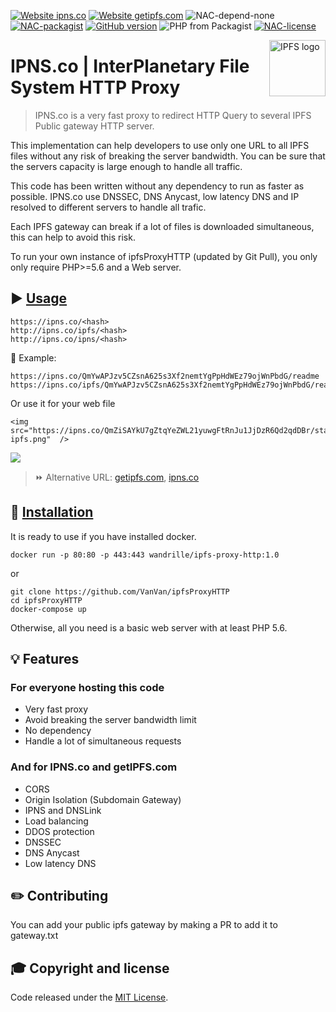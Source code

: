[![Website ipns.co](https://img.shields.io/website-up-down-green-red/http/ipns.co.svg?label=ipns.co)](http://ipns.co/)
[![Website getipfs.com](https://img.shields.io/website-up-down-green-red/http/getipfs.com.svg?label=getipfs.com)](http://getipfs.com/)
![NAC-depend-none](https://img.shields.io/badge/dependency-none-green.svg)
[![NAC-packagist](https://img.shields.io/packagist/v/vanvan/ipfs-proxy-http.svg)](https://packagist.org/packages/vanvan/ipfs-proxy-http)
[![GitHub version](https://badge.fury.io/gh/VanVan%2FipfsProxyHTTP.svg)](https://github.com/VanVan/ipfsProxyHTTP)
![PHP from Packagist](https://img.shields.io/packagist/php-v/vanvan/ipfs-proxy-http.svg)
[![NAC-license](https://img.shields.io/badge/license-MIT-blue.svg)](https://github.com/VanVan/ipfsProxyHTTP/blob/master/LICENSE)


<a href="https://ipns.co/">
    <img src="https://ipns.co/QmZiSAYkU7gZtqYeZWL21yuwgFtRnJu1JjDzR6Qd2qdDBr/static/img/go-ipfs.png" alt="IPFS logo" title="IPFS logo" align="right" height="90" /></a>

IPNS.co | InterPlanetary File System HTTP Proxy
=======================

> IPNS.co is a very fast proxy to redirect HTTP Query to several IPFS Public gateway HTTP server.

This implementation can help developers to use only one URL to all IPFS files without any risk of breaking the server bandwidth. You can be sure that the servers capacity is large enough to handle all traffic.
 

This code has been written without any dependency to run as faster as possible.
IPNS.co use DNSSEC, DNS Anycast, low latency DNS and IP resolved to different servers to handle all trafic.

Each IPFS gateway can break if a lot of files is downloaded simultaneous, this can help to avoid this risk.


To run your own instance of ipfsProxyHTTP (updated by Git Pull), you only only require PHP>=5.6 and a Web server.

## ▶️ [Usage](#usage)

```
https://ipns.co/<hash>
http://ipns.co/ipfs/<hash>
http://ipns.co/ipns/<hash>
```
🔗 Example:
```
https://ipns.co/QmYwAPJzv5CZsnA625s3Xf2nemtYgPpHdWEz79ojWnPbdG/readme
https://ipns.co/ipfs/QmYwAPJzv5CZsnA625s3Xf2nemtYgPpHdWEz79ojWnPbdG/readme

```

Or use it for your web file

```
<img src="https://ipns.co/QmZiSAYkU7gZtqYeZWL21yuwgFtRnJu1JjDzR6Qd2qdDBr/static/img/go-ipfs.png"  />
```
<img src="https://ipns.co/QmZiSAYkU7gZtqYeZWL21yuwgFtRnJu1JjDzR6Qd2qdDBr/static/img/go-ipfs.png"  />
 
 
  
> ⏩ Alternative URL: <a href="http://getipfs.com">getipfs.com</a>, <a href="http://ipns.co">ipns.co</a>


## 🔧 [Installation](#install)

It is ready to use if you have installed docker.

```
docker run -p 80:80 -p 443:443 wandrille/ipfs-proxy-http:1.0
```
or
```
git clone https://github.com/VanVan/ipfsProxyHTTP
cd ipfsProxyHTTP
docker-compose up
```

Otherwise, all you need is a basic web server with at least PHP 5.6.

## 💡 Features

### For everyone hosting this code

* Very fast proxy
* Avoid breaking the server bandwidth limit
* No dependency
* Handle a lot of simultaneous requests


### And for IPNS.co and getIPFS.com

* CORS
* Origin Isolation (Subdomain Gateway)
* IPNS and DNSLink
* Load balancing
* DDOS protection
* DNSSEC
* DNS Anycast
* Low latency DNS

## ✏️ Contributing

You can add your public ipfs gateway by making a PR to add it to gateway.txt


## 🎓 Copyright and license

Code released under the [MIT License](https://github.com/VanVan/ipfsProxyHTTP/blob/master/LICENSE).
